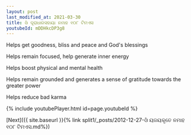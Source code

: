 ```yaml
---
layout: post
last_modified_at: 2021-03-30
title: ଓଁ ଦୂରାଧାରସହାୟା ନମାହ ୧୦୮ ଟିମଏସ
youtubeId: mDDHkcDP3g8
---
```

 
 
Helps get goodness, bliss and peace and God's blessings
 
Helps remain focused, help generate inner energy 
 
Helps boost physical and mental health 
 
Helps remain grounded and generates a sense of gratitude towards the greater power 
 
Helps reduce bad karma
 
 
 
 


{% include youtubePlayer.html id=page.youtubeId %}
 
[Next]({{ site.baseurl }}{% link  split1/_posts/2012-12-27-ଓଁ ୟଜୟକୃତେ ନମାହ ୧୦୮ ଟିମଏସ.md%})
 
